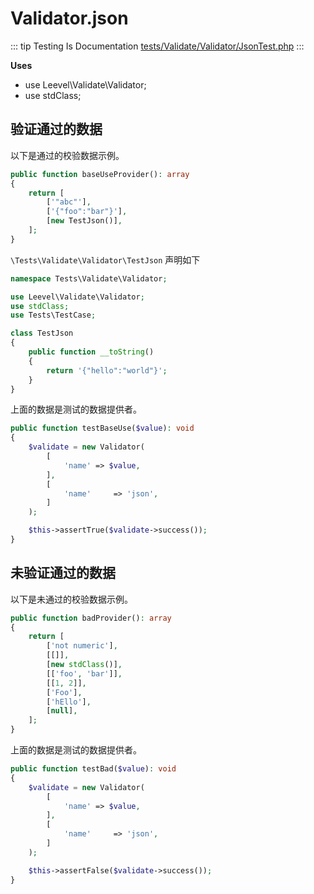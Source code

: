 # Validator.json

::: tip Testing Is Documentation
[tests/Validate/Validator/JsonTest.php](https://github.com/hunzhiwange/framework/blob/master/tests/Validate/Validator/JsonTest.php)
:::
    
**Uses**

 * use Leevel\Validate\Validator;
 * use stdClass;

## 验证通过的数据

以下是通过的校验数据示例。

``` php
public function baseUseProvider(): array
{
    return [
        ['"abc"'],
        ['{"foo":"bar"}'],
        [new TestJson()],
    ];
}
```

`\Tests\Validate\Validator\TestJson` 声明如下

``` php
namespace Tests\Validate\Validator;

use Leevel\Validate\Validator;
use stdClass;
use Tests\TestCase;

class TestJson
{
    public function __toString()
    {
        return '{"hello":"world"}';
    }
}
```

上面的数据是测试的数据提供者。



``` php
public function testBaseUse($value): void
{
    $validate = new Validator(
        [
            'name' => $value,
        ],
        [
            'name'     => 'json',
        ]
    );

    $this->assertTrue($validate->success());
}
```
    
## 未验证通过的数据

以下是未通过的校验数据示例。

``` php
public function badProvider(): array
{
    return [
        ['not numeric'],
        [[]],
        [new stdClass()],
        [['foo', 'bar']],
        [[1, 2]],
        ['Foo'],
        ['hEllo'],
        [null],
    ];
}
```

上面的数据是测试的数据提供者。


``` php
public function testBad($value): void
{
    $validate = new Validator(
        [
            'name' => $value,
        ],
        [
            'name'     => 'json',
        ]
    );

    $this->assertFalse($validate->success());
}
```
